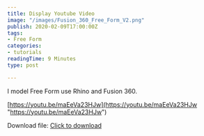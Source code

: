 ```yaml
---
title: Display Youtube Video
image: "/images/Fusion_360_Free_Form_V2.png"
publish: 2020-02-09T17:00:00Z
tags:
- Free Form
categories:
- tutorials
readingTime: 9 Minutes
type: post

---
```

I model Free Form use Rhino and Fusion 360.

[https://youtu.be/maEeVa23HJw](https://youtu.be/maEeVa23HJw "https://youtu.be/maEeVa23HJw")

Download file: [Click to download](https://onedrive.live.com/?authkey=%21AKTuEF3vajjc3is&cid=8F2036A4BDC81CE0&id=8F2036A4BDC81CE0%2165038&parId=8F2036A4BDC81CE0%2165036&o=OneUp)